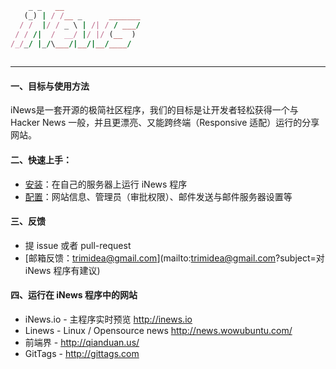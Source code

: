 ```ruby
    _ _   __                 
   (_) | / /__ _      _______
  / /  |/ / _ \ | /| / / ___/
 / / /|  /  __/ |/ |/ (__  ) 
/_/_/ |_/\___/|__/|__/____/  
                             
```                         

-----------------------


#### 一、目标与使用方法

iNews是一套开源的极简社区程序，我们的目标是让开发者轻松获得一个与 Hacker News 一般，并且更漂亮、又能跨终端（Responsive 适配）运行的分享网站。

#### 二、快速上手：

- [安装](./docs/01-Install.md)：在自己的服务器上运行 iNews 程序
- [配置](./docs/02-Setup.md)：网站信息、管理员（审批权限）、邮件发送与邮件服务器设置等


#### 三、反馈

- 提 issue 或者 pull-request
- [邮箱反馈：trimidea@gmail.com](mailto:trimidea@gmail.com?subject=对 iNews 程序有建议)

#### 四、运行在 iNews 程序中的网站

- iNews.io - 主程序实时预览 http://inews.io
- Linews - Linux / Opensource news http://news.wowubuntu.com/
- 前端界 - http://qianduan.us/
- GitTags - http://gittags.com
